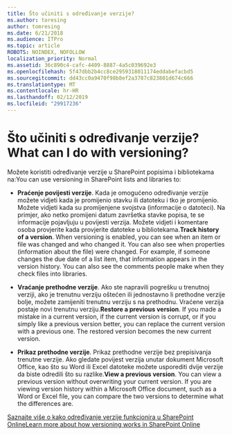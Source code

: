 ```yaml
---
title: Što učiniti s određivanje verzije?
ms.author: toresing
author: tomresing
ms.date: 6/21/2018
ms.audience: ITPro
ms.topic: article
ROBOTS: NOINDEX, NOFOLLOW
localization_priority: Normal
ms.assetid: 36c890c4-cafc-4409-8887-4a5c039692e3
ms.openlocfilehash: 5f47dbb2b4cc8ce2959318011174eddabefacbd5
ms.sourcegitcommit: dd43cc0a9470f98b8ef2a3787c823801d674c666
ms.translationtype: MT
ms.contentlocale: hr-HR
ms.lasthandoff: 02/12/2019
ms.locfileid: "29917236"
---
```

# <a name="what-can-i-do-with-versioning"></a><span data-ttu-id="a4b78-102">Što učiniti s određivanje verzije?</span><span class="sxs-lookup"><span data-stu-id="a4b78-102">What can I do with versioning?</span></span>

<span data-ttu-id="a4b78-103">Možete koristiti određivanje verzije u SharePoint popisima i bibliotekama na:</span><span class="sxs-lookup"><span data-stu-id="a4b78-103">You can use versioning in SharePoint lists and libraries to:</span></span>
  
- <span data-ttu-id="a4b78-p101">**Praćenje povijesti verzije**. Kada je omogućeno određivanje verzije možete vidjeti kada je promijenio stavku ili datoteku i tko je promijenio. Možete vidjeti kada su promijenjene svojstva (informacije o datoteci). Na primjer, ako netko promijeni datum završetka stavke popisa, te se informacije pojavljuju u povijesti verzija. Možete vidjeti i komentare osoba provjerite kada provjerite datoteke u bibliotekama.</span><span class="sxs-lookup"><span data-stu-id="a4b78-p101">**Track history of a version**. When versioning is enabled, you can see when an item or file was changed and who changed it. You can also see when properties (information about the file) were changed. For example, if someone changes the due date of a list item, that information appears in the version history. You can also see the comments people make when they check files into libraries.</span></span> 
    
- <span data-ttu-id="a4b78-p102">**Vraćanje prethodne verzije**. Ako ste napravili pogrešku u trenutnoj verziji, ako je trenutnu verziju oštećen ili jednostavno li prethodne verzije bolje, možete zamijeniti trenutnu verziju s na prethodnu. Vraćene verzija postaje novi trenutnu verziju.</span><span class="sxs-lookup"><span data-stu-id="a4b78-p102">**Restore a previous version**. If you made a mistake in a current version, if the current version is corrupt, or if you simply like a previous version better, you can replace the current version with a previous one. The restored version becomes the new current version.</span></span> 
    
- <span data-ttu-id="a4b78-p103">**Prikaz prethodne verzije**. Prikaz prethodne verzije bez prepisivanja trenutne verzije. Ako gledate povijest verzija unutar dokument Microsoft Office, kao što su Word ili Excel datoteke možete usporediti dvije verzije da biste odredili što su razlike.</span><span class="sxs-lookup"><span data-stu-id="a4b78-p103">**View a previous version**. You can view a previous version without overwriting your current version. If you are viewing version history within a Microsoft Office document, such as a Word or Excel file, you can compare the two versions to determine what the differences are.</span></span> 
    
[<span data-ttu-id="a4b78-115">Saznajte više o kako određivanje verzije funkcionira u SharePoint Online</span><span class="sxs-lookup"><span data-stu-id="a4b78-115">Learn more about how versioning works in SharePoint Online</span></span>](https://go.microsoft.com/fwlink/?linkid=875710)
  

